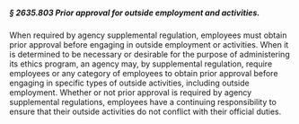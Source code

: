 ##### § 2635.803 Prior approval for outside employment and activities. #####

When required by agency supplemental regulation, employees must obtain prior approval before engaging in outside employment or activities. When it is determined to be necessary or desirable for the purpose of administering its ethics program, an agency may, by supplemental regulation, require employees or any category of employees to obtain prior approval before engaging in specific types of outside activities, including outside employment. Whether or not prior approval is required by agency supplemental regulations, employees have a continuing responsibility to ensure that their outside activities do not conflict with their official duties.